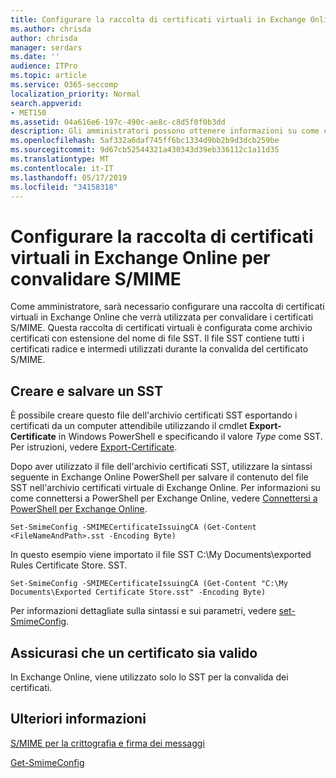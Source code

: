 ```yaml
---
title: Configurare la raccolta di certificati virtuali in Exchange Online per convalidare S/MIME
ms.author: chrisda
author: chrisda
manager: serdars
ms.date: ''
audience: ITPro
ms.topic: article
ms.service: O365-seccomp
localization_priority: Normal
search.appverid:
- MET150
ms.assetid: 04a616e6-197c-490c-ae8c-c8d5f0f0b3dd
description: Gli amministratori possono ottenere informazioni su come creare una raccolta di certificati virtuali che verrà utilizzata per convalidare i certificati S/MIME in Exchange Online.
ms.openlocfilehash: 5af332a6daf745ff6bc1334d9bb2b9d3dcb259be
ms.sourcegitcommit: 9d67cb52544321a430343d39eb336112c1a11d35
ms.translationtype: MT
ms.contentlocale: it-IT
ms.lasthandoff: 05/17/2019
ms.locfileid: "34158318"
---
```

# <a name="set-up-virtual-certificate-collection-in-exchange-online-to-validate-smime"></a>Configurare la raccolta di certificati virtuali in Exchange Online per convalidare S/MIME

Come amministratore, sarà necessario configurare una raccolta di certificati virtuali in Exchange Online che verrà utilizzata per convalidare i certificati S/MIME. Questa raccolta di certificati virtuali è configurata come archivio certificati con estensione del nome di file SST. Il file SST contiene tutti i certificati radice e intermedi utilizzati durante la convalida del certificato S/MIME.

## <a name="create-and-save-an-sst"></a>Creare e salvare un SST

È possibile creare questo file dell'archivio certificati SST esportando i certificati da un computer attendibile utilizzando il cmdlet **Export-Certificate** in Windows PowerShell e specificando il valore _Type_ come SST. Per istruzioni, vedere [Export-Certificate](https://docs.microsoft.com/powershell/module/pkiclient/export-certificate).

Dopo aver utilizzato il file dell'archivio certificati SST, utilizzare la sintassi seguente in Exchange Online PowerShell per salvare il contenuto del file SST nell'archivio certificati virtuale di Exchange Online. Per informazioni su come connettersi a PowerShell per Exchange Online, vedere [Connettersi a PowerShell per Exchange Online](https://go.microsoft.com/fwlink/p/?linkid=396554).

```
Set-SmimeConfig -SMIMECertificateIssuingCA (Get-Content <FileNameAndPath>.sst -Encoding Byte)
```

In questo esempio viene importato il file SST C:\My Documents\exported Rules Certificate Store. SST.

```
Set-SmimeConfig -SMIMECertificateIssuingCA (Get-Content "C:\My Documents\Exported Certificate Store.sst" -Encoding Byte)
```

Per informazioni dettagliate sulla sintassi e sui parametri, vedere [set-SmimeConfig](https://docs.microsoft.com/en-us/powershell/module/exchange/encryption-and-certificates/set-smimeconfig).

## <a name="ensuring-a-certificate-is-valid"></a>Assicurasi che un certificato sia valido

In Exchange Online, viene utilizzato solo lo SST per la convalida dei certificati.

## <a name="more-information"></a>Ulteriori informazioni

[S/MIME per la crittografia e firma dei messaggi](s-mime-for-message-signing-and-encryption.md)

[Get-SmimeConfig](http://technet.microsoft.com/library/4b29fa89-0840-4fe9-8885-019fcef2e02b.aspx)
